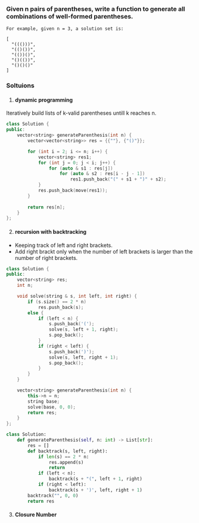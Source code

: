 ### Given n pairs of parentheses, write a function to generate all combinations of well-formed parentheses.

```
For example, given n = 3, a solution set is:

[
  "((()))",
  "(()())",
  "(())()",
  "()(())",
  "()()()"
]
```



### Soltuions

1. #### dynamic programming

Iteratively build lists of k-valid parentheses untill k reaches n.

```c++
class Solution {
public:
    vector<string> generateParenthesis(int n) {
        vector<vector<string>> res = {{""}, {"()"}};

        for (int i = 2; i <= n; i++) {
            vector<string> res1;
            for (int j = 0; j < i; j++) {
                for (auto & s1 : res[j])
                    for (auto & s2 : res[i - j - 1])
                        res1.push_back("(" + s1 + ")" + s2);
            }
            res.push_back(move(res1));
        }
        
        return res[n];
    }
};
```

2. #### recursion with backtracking

- Keeping track of left and right brackets.
- Add right brackt only when the number of left brackets is larger than the number of right brackets.

```c++
class Solution {
public:
    vector<string> res;
    int n;

    void solve(string & s, int left, int right) {
        if (s.size() == 2 * n)
            res.push_back(s);
        else {
            if (left < n) {
                s.push_back('(');
                solve(s, left + 1, right);
                s.pop_back();
            }
            if (right < left) {
                s.push_back(')');
                solve(s, left, right + 1);
                s.pop_back();
            }
        }
    }

    vector<string> generateParenthesis(int n) {
        this->n = n;
        string base;
        solve(base, 0, 0);
        return res;
    }
};
```

```python
class Solution:
    def generateParenthesis(self, n: int) -> List[str]:
        res = []
        def backtrack(s, left, right):
            if len(s) == 2 * n:
                res.append(s)
                return
            if (left < n):
                backtrack(s + "(", left + 1, right)
            if (right < left):
                backtrack(s + ')', left, right + 1)
        backtrack("", 0, 0)
        return res
```

3. #### Closure Number